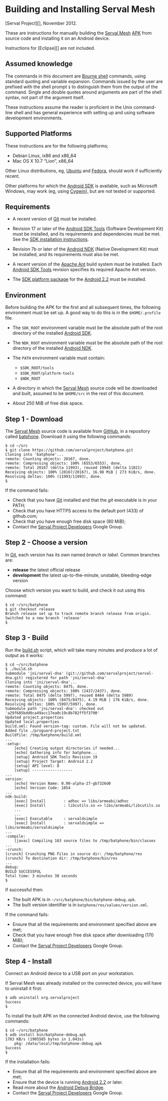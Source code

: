 Building and Installing Serval Mesh
===================================
[Serval Project][], November 2012.

These are instructions for manually building the [Serval Mesh][] [APK][]
from source code and installing it on an Android device.

Instructions for [Eclipse][] are not included.

Assumed knowledge
-----------------

The commands in this document are [Bourne shell][] commands, using standard
quoting and variable expansion.  Commands issued by the user are prefixed with
the shell prompt `$` to distinguish them from the output of the command.
Single and double quotes around arguments are part of the shell syntax, not
part of the argument itself.

These instructions assume the reader is proficient in the Unix command-line
shell and has general experience with setting up and using software development
environments.

Supported Platforms
-------------------

These instructions are for the following platforms;

 * Debian Linux, ix86 and x86\_64
 * Mac OS X 10.7 “Lion”, x86\_64

Other Linux distributions, eg, [Ubuntu][] and [Fedora][], should work if
sufficiently recent.

Other platforms for which the [Android SDK][] is available, such as Microsoft
Windows, may work (eg, using [Cygwin][]), but are not tested or supported.

Requirements
------------

 * A recent version of [Git][] must be installed.

 * Revision 17 or later of the [Android SDK Tools][] (Software Development Kit)
   must be installed, and its requirements and dependencies must be met.    See
   the [SDK installation instructions][].
   
 * Revision 7b or later of the [Android NDK][] (Native Development Kit) must be
   installed, and its requirements must also be met.

 * A recent version of the [Apache Ant][] build system must be installed.  Each
   [Android SDK Tools][] revision specifies its required Apache Ant version.

 * The [SDK platform package][] for the [Android 2.2][] must be installed.

Environment
-----------

Before building the APK for the first and all subsequent times, the following
environment must be set up.  A good way to do this is in the `$HOME/.profile`
file.

 * The `SDK_ROOT` environment variable must be the absolute path of the root
   directory of the installed [Android SDK][].

 * The `NDK_ROOT` environment variable must be the absolute path of the root
   directory of the installed [Android NDK][].

 * The `PATH` environment variable must contain:
    - `$SDK_ROOT/tools`
    - `$SDK_ROOT/platform-tools`
    - `$NDK_ROOT`

 * A directory in which the [Serval Mesh][] source code will be downloaded and
   built, assumed to be `$HOME/src` in the rest of this document.

 * About 250 MiB of free disk space.

Step 1 - Download
-----------------

The [Serval Mesh][] source code is available from [GitHub][], in a repository
called [batphone][].  Download it using the following commands:

    $ cd ~/src
    $ git clone https://github.com/servalproject/batphone.git
    Cloning into 'batphone'...
    remote: Counting objects: 20167, done.
    remote: Compressing objects: 100% (6553/6553), done.
    remote: Total 20167 (delta 11993), reused 19945 (delta 11821)
    Receiving objects: 100% (20167/20167), 16.98 MiB | 273 KiB/s, done.
    Resolving deltas: 100% (11993/11993), done.
    $

If the command fails:

 * Check that you have [Git][] installed and that the *git* executable is in
   your PATH;
 * Check that you have HTTPS access to the default port (433) of github.com;
 * Check that you have enough free disk space (80 MiB);
 * Contact the [Serval Project Developers][] Google Group.

Step 2 - Choose a version
-------------------------

In [Git][], each version has its own named *branch* or *label*.  Common
branches are:

 * **release** the latest official release
 * **development** the latest up-to-the-minute, unstable, bleeding-edge version

Choose which version you want to build, and check it out using this command:

    $ cd ~/src/batphone
    $ git checkout release
    Branch release set up to track remote branch release from origin.
    Switched to a new branch 'release'
    $

Step 3 - Build
--------------

Run the [build.sh](./build.sh) script, which will take many minutes and produce
a lot of output as it works:

    $ cd ~/src/batphone
    $ ./build.sh
    Submodule 'jni/serval-dna' (git://github.com/servalproject/serval-dna.git) registered for path 'jni/serval-dna'
    Cloning into 'jni/serval-dna'...
    remote: Counting objects: 8475, done.
    remote: Compressing objects: 100% (2437/2437), done.
    remote: Total 8475 (delta 5997), reused 8464 (delta 5989)
    Receiving objects: 100% (8475/8475), 4.19 MiB | 176 KiB/s, done.
    Resolving deltas: 100% (5997/5997), done.
    Submodule path 'jni/serval-dna': checked out 'a29f685bdd0ca49acc17ea0c19c8b782ff5f3790'
    Updated project.properties
    Updated local.properties
    build.xml: Found version-tag: custom. File will not be updated.
    Added file ./proguard-project.txt
    Buildfile: /tmp/batphone/build.xml
    ...
    -setup:
        [echo] Creating output directories if needed...
        [echo] Gathering info for batphone...
        [setup] Android SDK Tools Revision 19
        [setup] Project Target: Android 2.2
        [setup] API level: 8
        [setup] ------------------
    ...
    version:
        [echo] Version Name: 0.90-alpha-27-gb7326d0
        [echo] Version Code: 1854
    ...
    ndk-build:
        [exec] Install        : adhoc => libs/armeabi/adhoc
        [exec] Install        : libcutils.so => libs/armeabi/libcutils.so
        ...
        ...
        [exec] Executable     : servaldsimple
        [exec] Install        : servaldsimple => libs/armeabi/servaldsimple
    ...
    -compile:
        [javac] Compiling 163 source files to /tmp/batphone/bin/classes
    ...
    -crunch:
    [crunch] Crunching PNG Files in source dir: /tmp/batphone/res
    [crunch] To destination dir: /tmp/batphone/bin/res
    ...
    debug:
    BUILD SUCCESSFUL
    Total time: 3 minutes 38 seconds
    $

If successful then:

 * The built APK is in `~/src/batphone/bin/batphone-debug.apk`.
 * The built version identifier is in `batphone/res/values/version.xml`.

If the command fails:

 * Ensure that all the requirements and environment specified above are met;
 * Check that you have enough free disk space after downloading (170 MiB);
 * Contact the [Serval Project Developers][] Google Group.

Step 4 - Install
----------------

Connect an Android device to a USB port on your workstation.

If Serval Mesh was already installed on the connected device, you will have to
uninstall it first:

    $ adb uninstall org.servalproject
    Success
    $

To install the built APK on the connected Android device, use the following
commands:

    $ cd ~/src/batphone
    $ adb install bin/batphone-debug.apk
    1783 KB/s (1905585 bytes in 1.043s)
        pkg: /data/local/tmp/batphone-debug.apk
    Success
    $

If the installation fails:

 * Ensure that all the requirements and environment specified above are met;
 * Ensure that the device is running [Android 2.2][] or later.
 * Read more about the [Android Debug Bridge][adb].
 * Contact the [Serval Project Developers][] Google Group.


[Serval Mesh]: ./README.md
[Serval Project Developers]: http://groups.google.com/group/serval-project-developers
[APK]: http://en.wikipedia.org/wiki/APK_(file_format)
[Android SDK]: http://developer.android.com/sdk/index.html
[Android NDK]: http://developer.android.com/sdk/ndk/index.html
[Android SDK Tools]: https://developer.android.com/tools/sdk/tools-notes.html
[SDK installation instructions]: http://developer.android.com/sdk/installing/index.html
[SDK platform package]: http://developer.android.com/sdk/installing/adding-packages.html
[adb]: http://developer.android.com/tools/help/adb.html
[Android 2.2]: http://developer.android.com/about/versions/android-2.2.html
[Git]: http://git-scm.com/
[GitHub]: http://github.com/servalproject/
[batphone]: http://github.com/servalproject/batphone/
[Apache Ant]: http://ant.apache.org/
[Ubuntu]: http://www.ubuntu.com/
[Fedora]: http://fedoraproject.org/
[Cygwin]: http://www.cygwin.com/
[Bourne shell]: http://en.wikipedia.org/wiki/Bourne_shell
